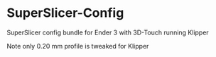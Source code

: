 # SuperSlicer-Config
SuperSlicer config bundle for Ender 3 with 3D-Touch running Klipper

Note only 0.20 mm profile is tweaked for Klipper
